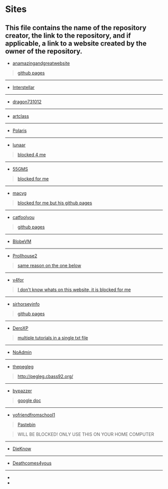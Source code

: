 # Sites
This file contains the name of the repository creator, the link to the repository, and if applicable, a link to a website created by the owner of the repository.
------
- [anamazingandgreatwebsite](https://github.com/anamazingandgreatwebsite/anamazingandgreatwebsite.github.io)
> [github pages](https://anamazingandgreatwebsite.github.io)
----
- [Interstellar](https://github.com/UseInterstellar/Interstellar)
----
- [dragon731012](https://github.com/dragon731012/-WORKING-bookmarklets-and-games)
----
- [artclass](https://github.com/art-class/v4)
----
- [Polaris](https://github.com/Skoolgq/Polaris)
----
- [lunaar](https://github.com/Parcoil/lunaar.org)
> [blocked 4 me](https://lunaar.org/)
----
- [55GMS](https://github.com/55gms/55GMS)
> [blocked for me](https://55gms.com/)
----
- [macvg](https://github.com/Mac-Web/macvg)
> [blocked for me but his github pages](https://mac-web.github.io/macvg/)
----
- [catfoolyou](https://github.com/catfoolyou/Block-Bypass)
> [github pages](https://catfoolyou.github.io/Block-Bypass/)
----
- [BlobeVM](https://github.com/Blobby-Boi/BlobeVM)
----
- [Prollhouse2](https://github.com/Prollhouse2/gamesite)
> [same reason on the one below](https://prollon.top/)
----
- [v4for](https://github.com/v4for/v4for.github.io)
> [I don't know whats on this website, it is blocked for me](https://maxwellstevenson.com/)
----
- [sirhorseyinfo](https://github.com/sirhorseyinfo/sirhorseyinfo.github.io)
> [github pages](https://sirhorseyinfo.github.io/)
----
- [DeroXP](https://github.com/DeroXP/evading-school-blockers)
> [multiple tutorials in a single txt file](https://raw.githubusercontent.com/DeroXP/evading-school-blockers/main/README.md)
----
- [NoAdmin](https://github.com/TomHorvathCZ/NoAdmin)
----
- [thepegleg](https://github.com/thepegleg/thepegleg.github.io)
> http://pegleg.cbass92.org/
----
- [bypazzer](https://github.com/aztro-leakz/BYPAZZR)
> [google doc](https://docs.google.com/document/d/1dC_MHIaeqc_b-0eZ_crIxLAHlqxoWdVp2U283E4Sj8Y/edit?tab=t.0#heading=h.z2u1mm4q6set)
----
- [yofriendfromschool1](https://github.com/yofriendfromschool1/School-Bypass)
> [Pastebin](https://pastebin.com/raw/v8asvQym)

> WILL BE BLOCKED! ONLY USE THIS ON YOUR HOME COMPUTER
----
- [DieKnow](https://github.com/eschan145/DieKnow)
----
- [Deathcomes4yous](https://github.com/Deathcomes4you/Deathcomes4yous-Firewall-Breach)
----
- []()
- []()
